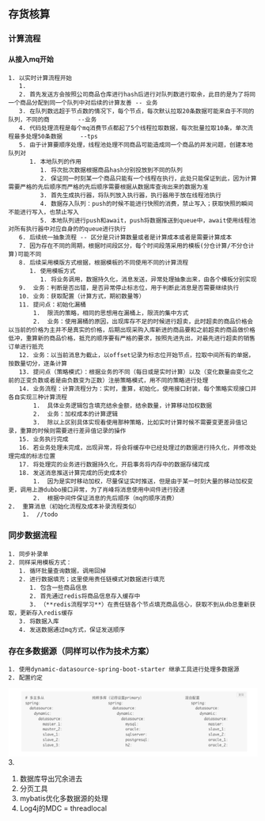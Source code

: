 ## 存货核算
### 计算流程
#### 从接入mq开始
    1. 以实时计算流程开始
       1. 
       2. 首先发送方会按照公司商品仓库进行hash后进行对队列数进行取余，此目的是为了将同一个商品分配到同一个队列中对后续的计算友善 -- 业务
       3. 在队列数远超于节点数的情况下，每个节点，每次默认拉取20条数据可能来自于不同的队列，不同的商        --业务
       4. 代码处理流程是每个mq消费节点都起了5个线程拉取数据，每次批量拉取10条，单次流程最多处理50条数据     --tps
       5. 由于计算要顺序处理，线程池处理不同商品可能造成同一个商品的并发问题，创建本地队列对
          1. 本地队列的作用
             1. 将次批次数据根据商品hash分别投放到不同的队列
             2. 保证同一时刻某一个商品只能有一个线程在执行，此处只能保证到此，因为计算需要严格的先后顺序而严格的先后顺序需要根据从数据库查询出来的数据为准
             3. 首先生成执行器，将队列放入执行器，执行器用于放在线程池执行
             4. 数据存入队列：push的时候不能进行快照的消费，禁止写入；获取快照的瞬间不能进行写入，也禁止写入
             5. 本地队列进行push和await，push将数据推送到queue中，await使用线程池对所有执行器中对应自身的的queue进行执行
       6. 后续统一抽象流程 -- 区分是只计算数量或者是计算成本或者是需要计算成本
       7. 因为存在不同的周期，根据时间段区分，每个时间段落采用的模板(分仓计算/不分仓计算)可能不同
       8. 后续采用模版方式根据，根据模板的不同使用不同的计算流程
          1. 使用模板方式
             1. 将业务调用，数据持久化，消息发送，异常处理抽象出来，由各个模板分别实现
       9.  业务：判断是否出错，是否异常停止标志位，用于判断此消息是否需要继续执行 
       10. 业务：获取配置（计算方式，期初数量等）
       11. 提问点：初始化漏桶
           1.  限流的策略，相同的思想用在漏桶上，限流的集中方式
           2.  业务：使用漏桶的原因，出现库存不足的时候进行超卖，此时超卖的商品价格会以当前的价格为主并不是真实的价格，后期出现采购入库新进的商品要和之前超卖的商品做价格低冲，重算新的商品价格，抵充的顺序要有严格的要求，按照先进先出，对最先进行超卖的销售订单进行抵充
       12. 业务：以当前消息为截止，以offset记录为标志位开始节点，拉取中间所有的单据，按数量切分，逐条计算
       13. 提问点（策略模式）：根据业务的不同（每日或是实时计算）以及（变化数量由变化之前的正变负数或者是由负数变为正数）注册策略模式，用不同的策略进行处理
       14. 业务流程：计算流程分为：实时，重算，初始化，使用接口封装，每个策略实现接口并各自实现三种计算流程
           1.  具体业务逻辑包含填充结余金额，结余数量，计算移动加权数据
           2.  业务：加权成本的计算逻辑
           3.  除以上区别具体实现看使用那种策略，比如实时计算时候不需要变更差异值记录，重算的时候则需要进行差异值记录的操作
       15. 业务执行完成
       16. 若业务处理未完成，出现异常，将会将缓存中已经处理过的数据进行持久化，并修改处理完成的标志位置
       17. 将处理完的业务进行数据持久化，开启事务将内存中的数据存储完成
       18. 发送消息推送计算完成的历史成本价
           1.  因为是实时移动加权，尽量保证实时推送，但是由于某一时刻大量的移动加权变更，调用上游dubbo接口异常，为了肖峰将消息使用中间件进行投递
           2.  根据中间件保证消息的先后顺序（mq的顺序消费）
    2.  重算消息（初始化流程及成本补录流程类似）
        1.  //todo

### 同步数据流程
    1. 同步补录单
    2. 同样采用模板方式：
       1. 循环批量查询数据，调用回掉
       2. 进行数据填充；这里使用责任链模式对数据进行填充
          1. 包含一些商品信息
          2. 首先通过redis将商品信息存入缓存中
          3. （**redis流程学习**）在责任链各个节点填充商品信心，获取不到从db总重新获取，更新存入redis缓存 
       3. 将数据入库
       4. 发送数据通过mq方式，保证发送顺序

### 存在多数据源（同样可以作为技术方案）
    1. 使用dynamic-datasource-spring-boot-starter 继承工具进行处理多数据源
    2. 配置约定
   ![](/业务流程/pic/2023-04-03-17-45-27.png)
    3. 


   1. 数据库导出冗余进去
   2. 分页工具
   3. mybatis优化多数据源的处理
   4. Log4j的MDC = threadlocal

